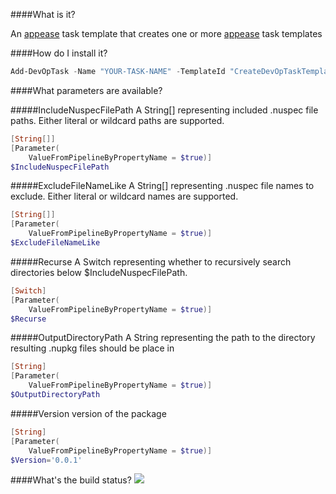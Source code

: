 ####What is it?

An [appease](http://appease.io) task template that creates one or more [appease](http://appease.io) task templates

####How do I install it?

```PowerShell
Add-DevOpTask -Name "YOUR-TASK-NAME" -TemplateId "CreateDevOpTaskTemplate"
```

####What parameters are available?

#####IncludeNuspecFilePath
A String[] representing included .nuspec file paths. Either literal or wildcard paths are supported.
```PowerShell
[String[]]
[Parameter(
    ValueFromPipelineByPropertyName = $true)]
$IncludeNuspecFilePath
```

#####ExcludeFileNameLike
A String[] representing .nuspec file names to exclude. Either literal or wildcard names are supported.
```PowerShell
[String[]]
[Parameter(
    ValueFromPipelineByPropertyName = $true)]
$ExcludeFileNameLike
```

#####Recurse
A Switch representing whether to recursively search directories below $IncludeNuspecFilePath.
```PowerShell
[Switch]
[Parameter(
    ValueFromPipelineByPropertyName = $true)]
$Recurse
```

#####OutputDirectoryPath
A String representing the path to the directory resulting .nupkg files should be place in
```PowerShell
[String]
[Parameter(
    ValueFromPipelineByPropertyName = $true)]
$OutputDirectoryPath
```
#####Version
version of the package
```PowerShell
[String]
[Parameter(
    ValueFromPipelineByPropertyName = $true)]
$Version='0.0.1'
```

####What's the build status?
![](https://ci.appveyor.com/api/projects/status/374iiaqbwwdf2uyu?svg=true)

